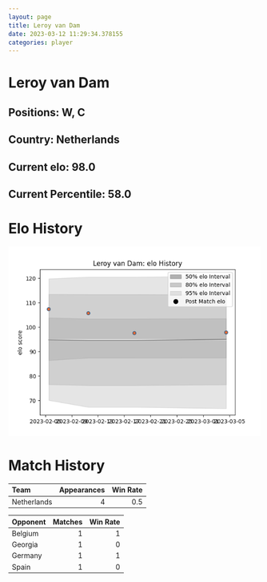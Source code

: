 ```yaml
---  
layout: page  
title: Leroy van Dam  
date: 2023-03-12 11:29:34.378155  
categories: player  
---
```

# Leroy van Dam

## Positions: W, C

## Country: Netherlands

## Current elo: 98.0

## Current Percentile: 58.0

# Elo History


![elo history](history_LeroyvanDam.png)
# Match History


| Team        |   Appearances |   Win Rate |
|:------------|--------------:|-----------:|
| Netherlands |             4 |        0.5 |

| Opponent   |   Matches |   Win Rate |
|:-----------|----------:|-----------:|
| Belgium    |         1 |          1 |
| Georgia    |         1 |          0 |
| Germany    |         1 |          1 |
| Spain      |         1 |          0 |